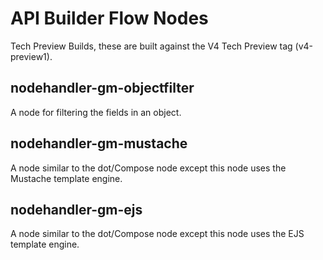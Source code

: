 # API Builder Flow Nodes

Tech Preview Builds, these are built against the V4 Tech Preview tag (v4-preview1).

## nodehandler-gm-objectfilter

A node for filtering the fields in an object.

## nodehandler-gm-mustache

A node similar to the dot/Compose node except this node  uses the Mustache template engine.

## nodehandler-gm-ejs

A node similar to the dot/Compose node except this node  uses the EJS template engine.
